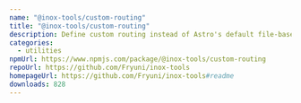 ```yaml
---
name: "@inox-tools/custom-routing"
title: "@inox-tools/custom-routing"
description: Define custom routing instead of Astro's default file-based routing.
categories:
  - utilities
npmUrl: https://www.npmjs.com/package/@inox-tools/custom-routing
repoUrl: https://github.com/Fryuni/inox-tools
homepageUrl: https://github.com/Fryuni/inox-tools#readme
downloads: 828
---
```

